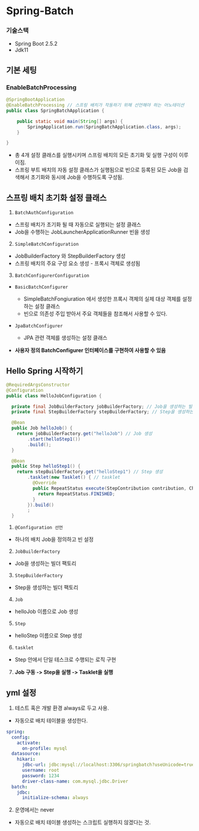 # Spring-Batch

### 기술스택
- Spring Boot 2.5.2
- Jdk11

## 기본 세팅
### EnableBatchProcessing

```java
@SpringBootApplication
@EnableBatchProcessing // 스프링 배치가 작동하기 위해 선언해야 하는 어노테이션
public class SpringBatchApplication {

	public static void main(String[] args) {
		SpringApplication.run(SpringBatchApplication.class, args);
	}

}
```
- 총 4개 설정 클래스를 실행시키며 스프링 배치의 모든 초기화 및 실행 구성이 이루이짐.
- 스프링 부트 배치의 자동 설정 클래스가 실행됨으로 빈으로 등록된 모든 Job을 검색해서 초기화와 동시에 Job을 수행하도록 구성됨.


## 스프링 배치 초기화 설정 클래스
1. ```BatchAuthConfiguration```
- 스프링 배치가 초기화 될 때 자동으로 실행되는 설정 클래스
 - Job을 수행하는 JobLauncherApplicationRunner 빈을 생성

2. ```SimpleBatchConfiguration```
- JobBuilderFactory 와 StepBuilderFactory 생성
 - 스프링 배치의 주요 구성 요소 생성 - 프록시 객체로 생성됨
3. ```BatchConfigurerConfiguration```
  - ```BasicBatchConfigurer```
     - SimpleBatchFongiuration 에서 생성한 프록시 객체의 실제 대상 객체를 설정하는 설정 클래스
     - 빈으로 의존성 주입 받아서 주요 객체들을 참조해서 사용할 수 있다.
   
  - ```JpaBatchConfigurer```
     - JPA 관련 객체를 생성하는 설정 클래스
   
  - **사용자 정의 BatchConfigurer 인터페이스를 구현하여 사용할 수 있음**


## Hello Spring 시작하기
```java
@RequiredArgsConstructor
@Configuration
public class HelloJobConfiguration {

  private final JobBuilderFactory jobBuilderFactory; // Job을 생성하는 빌더 팩토리
  private final StepBuilderFactory stepBuilderFactory; // Step을 생성하는 빌더 팩토리

  @Bean
  public Job helloJob() {
    return jobBuilderFactory.get("helloJob") // Job 생성
        .start(helloStep1())
        .build();
  }

  @Bean
  public Step helloStep1() {
    return stepBuilderFactory.get("helloStep1") // Step 생성
        .tasklet(new Tasklet() { // tasklet
          @Override
          public RepeatStatus execute(StepContribution contribution, ChunkContext chunkContext)
            return RepeatStatus.FINISHED;
          }
        }).build()
        ;
  }
```

1. ```@Configuration 선언```
- 하나의 배치 Job을 정의하고 빈 설정

2. ```JobBuilderFactory```
- Job을 생성하는 빌더 팩토리

3. ```StepBuilderFactory```
- Step을 생성하는 빌더 팩토리

4. ```Job```
- helloJob 이름으로 Job 생성

5. ```Step```
- helloStep 이름으로 Step 생성

6. ```tasklet```
- Step 안에서 단일 테스크로 수행되는 로직 구현

7. **Job 구동 -> Step을 실행 -> Tasklet을 실행**



## yml 설정
1. 테스트 혹은 개발 환경 always로 두고 사용.
- 자동으로 배치 테이블을 생성한다.
```yml
spring:
  config:
    activate:
      on-profile: mysql
  datasource:
    hikari:
      jdbc-url: jdbc:mysql://localhost:3306/springbatch?useUnicode=true&characterEncoding=utf8
      username: root
      password: 1234
      driver-class-name: com.mysql.jdbc.Driver
  batch:
    jdbc:
      initialize-schema: always
```
2. 운영에서는 never
- 자동으로 배치 테이블 생성하는 스크립트 실행하지 않겠다는 것.
